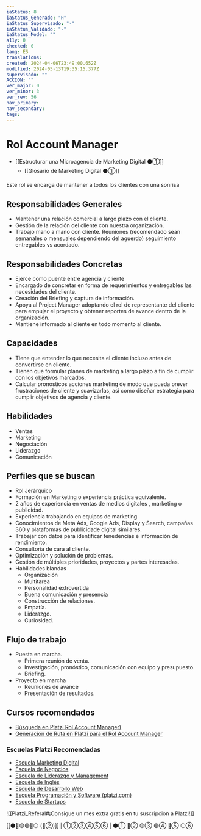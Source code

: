 ```yaml
---
iaStatus: 8
iaStatus_Generado: "H"
iaStatus_Supervisado: "-"
iaStatus_Validado: "-"
iaStatus_Model: ""
a11y: 0
checked: 0
lang: ES
translations: 
created: 2024-04-06T23:49:00.652Z
modified: 2024-05-13T19:35:15.377Z
supervisado: ""
ACCION: ""
ver_major: 0
ver_minor: 3
ver_rev: 56
nav_primary: 
nav_secondary: 
tags:
---
```

# Rol Account Manager

* [[Estructurar una Microagencia de Marketing Digital  ⚫①]] 
	* [[Glosario de Marketing Digital ⚫①]]

Este rol se encarga de mantener a todos los clientes con una sonrisa

## Responsabilidades Generales
* Mantener una relación comercial a largo plazo con el cliente.
* Gestión de la relación del cliente con nuestra organización.
* Trabajo mano a mano con cliente. Reuniones (recomendado sean semanales o mensuales dependiendo del aguerdo) seguimiento entregables vs acordado.

## Responsabilidades Concretas
* Ejerce como puente entre agencia y cliente
* Encargado de concretar en forma de requerimientos y entregables las necesidades del cliente.
* Creación del Briefing y captura de información.
* Apoya al Project Manager adoptando el rol de representante del cliente para empujar el proyecto y obtener reportes de avance dentro de la organización.
* Mantiene informado al cliente en todo momento al cliente.
## Capacidades
* Tiene que entender lo que necesita el cliente incluso antes de convertirse en cliente.
* Tienen que formular planes de marketing a largo plazo a fin de cumplir con los objetivos marcados.
* Calcular pronósticos acciones marketing de modo que pueda prever frustraciones de cliente y suavizarlas, así como diseñar estrategia para cumplir objetivos de agencia y cliente.

## Habilidades
* Ventas
* Marketing
* Negociación
* Liderazgo
* Comunicación

## Perfiles que se buscan
* Rol Jerárquico
* Formación en Marketing o experiencia práctica equivalente.
* 2 años de experiencia en ventas de medios digitales , marketing o publicidad.
* Experiencia trabajando en equipos de marketing
* Conocimientos de Meta Ads, Google Ads, Display y Search, campañas 360 y plataformas de publicidade digital similares.
* Trabajar con datos para identificar tenedencias e información de rendimiento.
* Consultoría de cara al cliente.
* Optimización y solución de problemas.
* Gestión de múltiples prioridades, proyectos y partes interesadas.
* Habilidades blandas
	* Organización
	* Multitarea
	* Personalidad extrovertida
	* Buena comunicación y presencia
	* Construcción de relaciones.
	* Empatía.
	* Liderazgo.
	* Curiosidad.
 

## Flujo de trabajo
* Puesta en marcha.
	* Primera reunión de venta.
	* Investigación, pronóstico, comunicación con equipo y presupuesto.
	* Briefing.
* Proyecto en marcha
	* Reuniones de avance
	* Presentación de resultados.

## Cursos recomendados

* [Búsqueda en Platzi Rol Account Manager)](https://platzi.com/buscar/?search=Rol%20Account%20manager)
* [Generación de Ruta en Platzi para el Rol Account Manager](https://platzi.com/buscar/?search=dame%20una%20ruta%20para%20formarme%20en%20el%20rol%20de%20Account%20manager)

 ### Escuelas Platzi Recomendadas

* [Escuela Marketing Digital](https://platzi.com/escuela/marketing/)
* [Escuela de Negocios](https://platzi.com/escuela/negocios/)
* [Escuela de Liderazgo y Management](https://platzi.com/escuela/liderazgo-management/)
* [Escuela de Inglés](https://platzi.com/escuela/ingles/)
* [Escuela de Desarrollo Web](https://platzi.com/escuela/web/)
* [Escuela Programación y Software (platzi.com)](https://platzi.com/escuela/programacion-software/)
* [Escuela de Startups](https://platzi.com/escuela/startups/)

![[Platzi_Referal#¡Consigue un mes extra gratis en tu suscripcion a Platzi!]]

[[⚫🔴🟡🟢🔵⚪ (🔴②)]] | ①②③④⑤⑥ | ⚫① 🔴② 🟡③ 🟢④ 🔵⑤ ⚪⑥